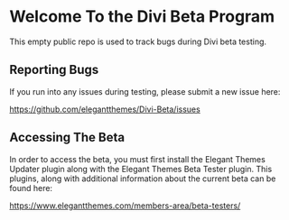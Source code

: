 # Welcome To the Divi Beta Program

This empty public repo is used to track bugs during Divi beta testing. 

## Reporting Bugs

If you run into any issues during testing, please submit a new issue here:

https://github.com/elegantthemes/Divi-Beta/issues

## Accessing The Beta

In order to access the beta, you must first install the Elegant Themes Updater plugin along with the Elegant Themes Beta Tester plugin. This plugins, along with additional information about the current beta can be found here:

https://www.elegantthemes.com/members-area/beta-testers/
